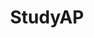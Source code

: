 ---
title: StudyAP
description: I cofounded and developed StudyAP, a site which generates AP style multiple-choice and free-response questions using generative AI. StudyAP was founded under the Quest Incubator program at Valley Christian and we recieved mentorship from Nathan Lord, Head of System Software at Humane.
url: https://studyap.org
---